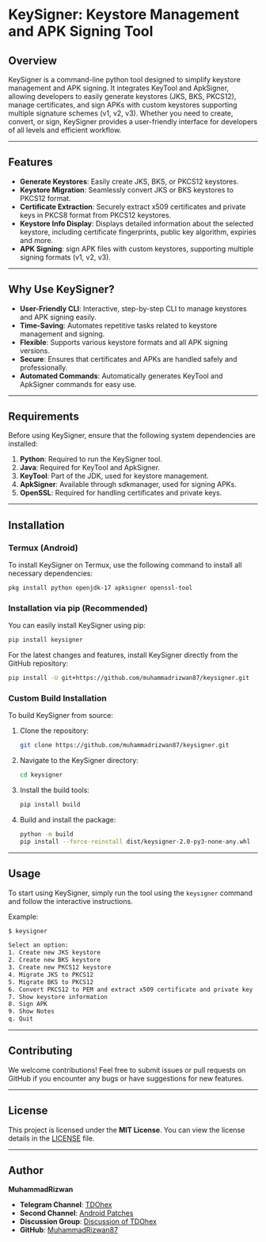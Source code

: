 # KeySigner: Keystore Management and APK Signing Tool

## Overview
KeySigner is a command-line python tool designed to simplify keystore management and APK signing. It integrates KeyTool and ApkSigner, allowing developers to easily generate keystores (JKS, BKS, PKCS12), manage certificates, and sign APKs with custom keystores supporting multiple signature schemes (v1, v2, v3). Whether you need to create, convert, or sign, KeySigner provides a user-friendly interface for developers of all levels and efficient workflow.

---

## Features

- **Generate Keystores**: Easily create JKS, BKS, or PKCS12 keystores.
- **Keystore Migration**: Seamlessly convert JKS or BKS keystores to PKCS12 format.
- **Certificate Extraction**: Securely extract x509 certificates and private keys in PKCS8 format from PKCS12 keystores.
- **Keystore Info Display**: Displays detailed information about the selected keystore, including certificate fingerprints, public key algorithm, expiries and more.
- **APK Signing**: sign APK files with custom keystores, supporting multiple signing formats (v1, v2, v3).

---

## Why Use KeySigner?

- **User-Friendly CLI**: Interactive, step-by-step CLI to manage keystores and APK signing easily.
- **Time-Saving**: Automates repetitive tasks related to keystore management and signing.
- **Flexible**: Supports various keystore formats and all APK signing versions.
- **Secure**: Ensures that certificates and APKs are handled safely and professionally.
- **Automated Commands**: Automatically generates KeyTool and ApkSigner commands for easy use.

---

## Requirements

Before using KeySigner, ensure that the following system dependencies are installed:

1. **Python**: Required to run the KeySigner tool.
2. **Java**: Required for KeyTool and ApkSigner.
3. **KeyTool**: Part of the JDK, used for keystore management.
4. **ApkSigner**: Available through sdkmanager, used for signing APKs.
5. **OpenSSL**: Required for handling certificates and private keys.

---

## Installation

### Termux (Android)

To install KeySigner on Termux, use the following command to install all necessary dependencies:

```bash
pkg install python openjdk-17 apksigner openssl-tool
```

### Installation via pip (Recommended)

You can easily install KeySigner using pip:

```bash
pip install keysigner
```

For the latest changes and features, install KeySigner directly from the GitHub repository:

```bash
pip install -U git+https://github.com/muhammadrizwan87/keysigner.git
```

### Custom Build Installation

To build KeySigner from source:

1. Clone the repository:

    ```bash
    git clone https://github.com/muhammadrizwan87/keysigner.git
    ```

2. Navigate to the KeySigner directory:

    ```bash
    cd keysigner
    ```

3. Install the build tools:

    ```bash
    pip install build
    ```

4. Build and install the package:

    ```bash
    python -m build
    pip install --force-reinstall dist/keysigner-2.0-py3-none-any.whl
    ```

---

## Usage

To start using KeySigner, simply run the tool using the `keysigner` command and follow the interactive instructions.

Example:

```bash
$ keysigner

Select an option:
1. Create new JKS keystore
2. Create new BKS keystore
3. Create new PKCS12 keystore
4. Migrate JKS to PKCS12
5. Migrate BKS to PKCS12
6. Convert PKCS12 to PEM and extract x509 certificate and private key
7. Show keystore information
8. Sign APK
9. Show Notes
q. Quit
```

---

## Contributing

We welcome contributions! Feel free to submit issues or pull requests on GitHub if you encounter any bugs or have suggestions for new features.

---

## License

This project is licensed under the **MIT License**. You can view the license details in the [LICENSE](https://github.com/muhammadrizwan87/keysigner/blob/main/LICENSE) file.

---

## Author

**MuhammadRizwan**


- **Telegram Channel**: [TDOhex](https://TDOhex.t.me)
- **Second Channel**: [Android Patches](https://Android_Patches.t.me)
- **Discussion Group**: [Discussion of TDOhex](https://TDOhex_Discussion.t.me)
- **GitHub**: [MuhammadRizwan87](https://github.com/MuhammadRizwan87)